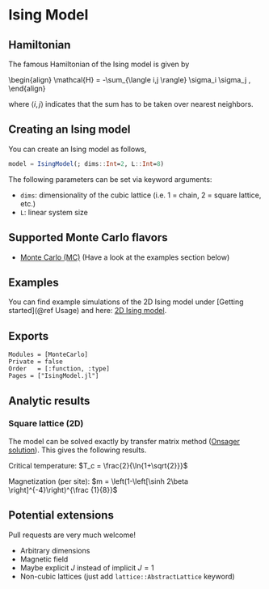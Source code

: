 # Ising Model

## Hamiltonian
The famous Hamiltonian of the Ising model is given by

\begin{align}
\mathcal{H} = -\sum_{\langle i,j \rangle} \sigma_i \sigma_j ,
\end{align}

where $\langle i, j \rangle$ indicates that the sum has to be taken over nearest neighbors.

## Creating an Ising model
You can create an Ising model as follows,
```julia
model = IsingModel(; dims::Int=2, L::Int=8)
```

The following parameters can be set via keyword arguments:

* `dims`: dimensionality of the cubic lattice (i.e. 1 = chain, 2 = square lattice, etc.)
* `L`: linear system size


## Supported Monte Carlo flavors

 * [Monte Carlo (MC)](@ref) (Have a look at the examples section below)

## Examples

You can find example simulations of the 2D Ising model under [Getting started](@ref Usage) and here: [2D Ising model](@ref).

## Exports

```@autodocs
Modules = [MonteCarlo]
Private = false
Order   = [:function, :type]
Pages = ["IsingModel.jl"]
```

## Analytic results

### Square lattice (2D)

The model can be solved exactly by transfer matrix method ([Onsager solution](https://en.wikipedia.org/wiki/Ising_model#Onsager's_exact_solution)). This gives the following results.

Critical temperature: $T_c = \frac{2}{\ln{1+\sqrt{2}}}$

Magnetization (per site): $m = \left(1-\left[\sinh 2\beta \right]^{-4}\right)^{\frac {1}{8}}$

## Potential extensions

Pull requests are very much welcome!

* Arbitrary dimensions
* Magnetic field
* Maybe explicit $J$ instead of implicit $J=1$
* Non-cubic lattices (just add `lattice::AbstractLattice` keyword)
